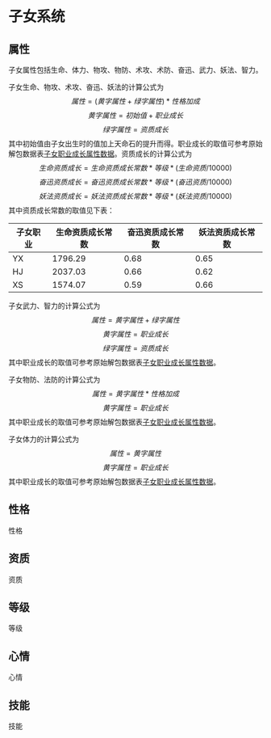 # 子女系统

## 属性

子女属性包括生命、体力、物攻、物防、术攻、术防、奋迅、武力、妖法、智力。

子女生命、物攻、术攻、奋迅、妖法的计算公式为
$$属性=(黄字属性+绿字属性)*性格加成$$
$$黄字属性=初始值+职业成长$$
$$绿字属性=资质成长$$
其中初始值由子女出生时的值加上天命石的提升而得。职业成长的取值可参考原始解包数据表[子女职业成长属性数据][子女职业成长属性数据]。资质成长的计算公式为
$$生命资质成长=生命资质成长常数*等级*(生命资质/10000)$$
$$奋迅资质成长=奋迅资质成长常数*等级*(奋迅资质/10000)$$
$$妖法资质成长=妖法资质成长常数*等级*(妖法资质/10000)$$
其中资质成长常数的取值见下表：

| 子女职业 | 生命资质成长常数 | 奋迅资质成长常数 | 妖法资质成长常数 |
| ---- | ---- | ---- | ---- |
| YX | 1796.29 | 0.68 | 0.65 |
| HJ | 2037.03 | 0.66 | 0.62 |
| XS | 1574.07 | 0.59 | 0.66 |

子女武力、智力的计算公式为
$$属性=黄字属性+绿字属性$$
$$黄字属性=职业成长$$
$$绿字属性=资质成长$$
其中职业成长的取值可参考原始解包数据表[子女职业成长属性数据][子女职业成长属性数据]。

子女物防、法防的计算公式为
$$属性=黄字属性*性格加成$$
$$黄字属性=职业成长$$
其中职业成长的取值可参考原始解包数据表[子女职业成长属性数据][子女职业成长属性数据]。

子女体力的计算公式为
$$属性=黄字属性$$
$$黄字属性=职业成长$$
其中职业成长的取值可参考原始解包数据表[子女职业成长属性数据][子女职业成长属性数据]。

## 性格

性格

## 资质

资质

## 等级

等级

## 心情

心情

## 技能

技能

[子女职业成长属性数据]: https://view.officeapps.live.com/op/view.aspx?src=https://cloud.tsinghua.edu.cn/f/26d0caba630e4faf818d/?dl=1
